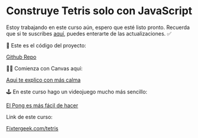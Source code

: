 # Construye Tetris solo con JavaScript

Estoy trabajando en este curso aún, espero que esté listo pronto. Recuerda que si te suscribes [aquí](https://fixtergeek.com/subscribe), puedes enterarte de las actualizaciones. ✅

💾 Este es el código del proyecto:

[Github Repo](https://github.com/FixterGeek/Tetris_JS_only_Youtube)

👶🏻 Comienza con Canvas aquí:

[Aqui te explico con más calma](https://youtu.be/-MQKAAFSqDU)

🕹️ En este curso hago un videojuego mucho más sencillo:

[El Pong es más fácil de hacer](https://videogames.offers.hectorbliss.com/)

Link de este curso:

[Fixtergeek.com/tetris](https://fixtergeek.com/courses/Construye-Tetris-solo-con-JavaScript/detail)
